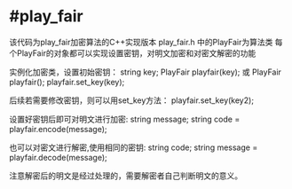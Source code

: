 #play_fair
=========
该代码为play_fair加密算法的C++实现版本
play_fair.h 中的PlayFair为算法类
每个PlayFair的对象都可以实现设置密钥，对明文加密和对密文解密的功能

实例化加密类，设置初始密钥：
string key;
PlayFair playfair(key);
或
PlayFair playfair();
playfair.set_key(key);

后续若需要修改密钥，则可以用set_key方法：
playfair.set_key(key2);

设置好密钥后即可对明文进行加密: 
string message;
string code = playfair.encode(message);

也可以对密文进行解密,使用相同的密钥:
string code;
string message = playfair.decode(message);

注意解密后的明文是经过处理的，需要解密者自己判断明文的意义。
